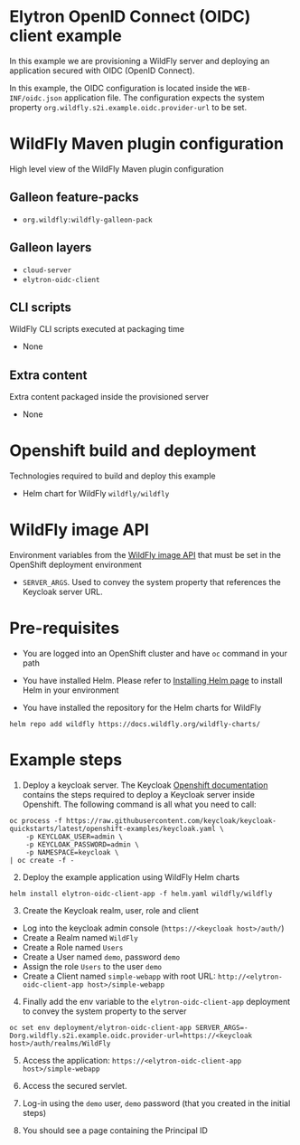 # Elytron OpenID Connect (OIDC) client example

In this example we are provisioning a WildFly server and deploying an application secured 
with OIDC (OpenID Connect).

In this example, the OIDC configuration is located inside the `WEB-INF/oidc.json` application file. The configuration expects the system property 
`org.wildfly.s2i.example.oidc.provider-url` to be set. 

# WildFly Maven plugin configuration
High level view of the WildFly Maven plugin configuration

## Galleon feature-packs

* `org.wildfly:wildfly-galleon-pack`

## Galleon layers

* `cloud-server`
* `elytron-oidc-client`

## CLI scripts
WildFly CLI scripts executed at packaging time

* None

## Extra content
Extra content packaged inside the provisioned server

* None

# Openshift build and deployment
Technologies required to build and deploy this example

* Helm chart for WildFly `wildfly/wildfly`

# WildFly image API
Environment variables from the [WildFly image API](https://github.com/wildfly/wildfly-cekit-modules/blob/main/jboss/container/wildfly/run/api/module.yaml) that must be set in the OpenShift deployment environment

* `SERVER_ARGS`. Used to convey the system property that references the Keycloak server URL.

# Pre-requisites

* You are logged into an OpenShift cluster and have `oc` command in your path

* You have installed Helm. Please refer to [Installing Helm page](https://helm.sh/docs/intro/install/) to install Helm in your environment

* You have installed the repository for the Helm charts for WildFly

 ```
helm repo add wildfly https://docs.wildfly.org/wildfly-charts/
```

# Example steps

1. Deploy a keycloak server. The Keycloak [Openshift documentation](https://www.keycloak.org/getting-started/getting-started-openshift) contains
the steps required to deploy a Keycloak server inside Openshift. The following command is all what you need to call:

```
oc process -f https://raw.githubusercontent.com/keycloak/keycloak-quickstarts/latest/openshift-examples/keycloak.yaml \
    -p KEYCLOAK_USER=admin \
    -p KEYCLOAK_PASSWORD=admin \
    -p NAMESPACE=keycloak \
| oc create -f -
```

2. Deploy the example application using WildFly Helm charts

```
helm install elytron-oidc-client-app -f helm.yaml wildfly/wildfly
```

3. Create the Keycloak realm, user, role and client

  * Log into the keycloak admin console (`https://<keycloak host>/auth/`)
  * Create a Realm named `WildFly`
  * Create a Role named `Users`
  * Create a User named `demo`, password `demo`
  * Assign the role `Users` to the user `demo`
  * Create a Client named `simple-webapp` with root URL: `http://<elytron-oidc-client-app host>/simple-webapp`

4. Finally add the env variable to the `elytron-oidc-client-app` deployment to convey the system property to the server

`oc set env deployment/elytron-oidc-client-app SERVER_ARGS=-Dorg.wildfly.s2i.example.oidc.provider-url=https://<keycloak host>/auth/realms/WildFly`

5. Access the application: `https://<elytron-oidc-client-app host>/simple-webapp`

6. Access the secured servlet.

7. Log-in using the `demo` user, `demo` password (that you created in the initial steps)

8. You should see a page containing the Principal ID

